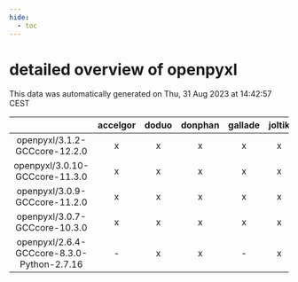 ```yaml
---
hide:
  - toc
---
```


detailed overview of openpyxl
=============================


This data was automatically generated on Thu, 31 Aug 2023 at 14:42:57 CEST  

| |accelgor|doduo|donphan|gallade|joltik|skitty|swalot|victini|
| :---: | :---: | :---: | :---: | :---: | :---: | :---: | :---: | :---: |
|openpyxl/3.1.2-GCCcore-12.2.0|x|x|x|x|x|x|x|x|
|openpyxl/3.0.10-GCCcore-11.3.0|x|x|x|x|x|x|x|x|
|openpyxl/3.0.9-GCCcore-11.2.0|x|x|x|x|x|x|x|x|
|openpyxl/3.0.7-GCCcore-10.3.0|x|x|x|x|x|x|x|x|
|openpyxl/2.6.4-GCCcore-8.3.0-Python-2.7.16|-|x|x|-|x|x|-|x|
